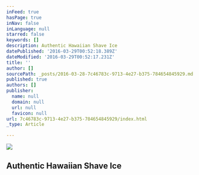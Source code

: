 ```yaml
---
inFeed: true
hasPage: true
inNav: false
inLanguage: null
starred: false
keywords: []
description: Authentic Hawaiian Shave Ice
datePublished: '2016-03-29T00:52:18.389Z'
dateModified: '2016-03-29T00:52:17.231Z'
title: ''
author: []
sourcePath: _posts/2016-03-28-7c46783c-9713-4e27-b375-784654845929.md
published: true
authors: []
publisher:
  name: null
  domain: null
  url: null
  favicon: null
url: 7c46783c-9713-4e27-b375-784654845929/index.html
_type: Article

---
```

![](https://the-grid-user-content.s3-us-west-2.amazonaws.com/fa5f2075-eb06-4d4a-9c8f-0867bc485e6e.jpg)

## Authentic Hawaiian Shave Ice